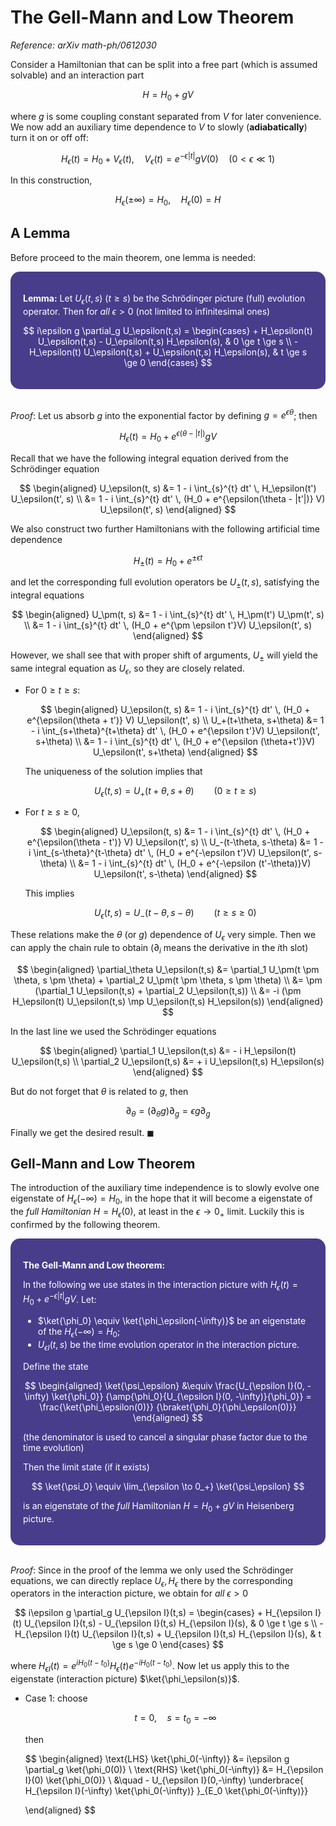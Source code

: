 <style>
    .katex {
        font-size: 1.1em;
    }
    .remark {
        border-radius: 15px;
        padding: 20px;
        background-color: SeaGreen;
        color: White;
    }
    .result {
        border-radius: 15px;
        padding: 20px;
        background-color: DarkSlateBlue;
        color: White;
    }
</style>

# The Gell-Mann and Low Theorem

*Reference: arXiv math-ph/0612030*

Consider a Hamiltonian that can be split into a free part (which is assumed solvable) and an interaction part

$$
H = H_0 + gV
$$

where $g$ is some coupling constant separated from $V$ for later convenience. We now add an auxiliary time dependence to $V$ to slowly (**adiabatically**) turn it on or off off:

$$
H_\epsilon(t) = H_0 + V_\epsilon(t), \quad V_\epsilon(t) = e^{-\epsilon|t|} g V(0)
\quad (0 < \epsilon \ll 1)
$$

In this construction, 

$$
H_\epsilon(\pm \infty) = H_0, \quad
H_\epsilon(0) = H
$$

## A Lemma

Before proceed to the main theorem, one lemma is needed:

<div class="result">

**Lemma:** Let $U_\epsilon(t,s) \ (t \ge s)$ be the Schrödinger picture (full) evolution operator. Then for *all* $\epsilon > 0$ (not limited to infinitesimal ones)

$$
i\epsilon g \partial_g U_\epsilon(t,s)
= \begin{cases}
    + H_\epsilon(t) U_\epsilon(t,s) - U_\epsilon(t,s) H_\epsilon(s),
    & 0 \ge t \ge s \\
    - H_\epsilon(t) U_\epsilon(t,s) + U_\epsilon(t,s) H_\epsilon(s),
    & t \ge s \ge 0
\end{cases}
$$

</div><br>

*Proof*: Let us absorb $g$ into the exponential factor by defining $g = e^{\epsilon \theta}$; then

$$
H_\epsilon(t) = H_0 + e^{\epsilon(\theta - |t|)} gV
$$

Recall that we have the following integral equation derived from the Schrödinger equation

$$
\begin{aligned}
    U_\epsilon(t, s) &= 1 - i \int_{s}^{t} dt' \, 
    H_\epsilon(t') U_\epsilon(t', s)
    \\
    &= 1 - i \int_{s}^{t} dt' \, 
    (H_0 + e^{\epsilon(\theta - |t'|)} V) U_\epsilon(t', s)
\end{aligned}
$$

We also construct two further Hamiltonians with the following artificial time dependence

$$
H_\pm(t) = H_0 + e^{\pm \epsilon t}
$$

and let the corresponding full evolution operators be $U_\pm(t,s)$, satisfying the integral equations

$$
\begin{aligned}
    U_\pm(t, s) &= 1 - i \int_{s}^{t} dt' \, 
    H_\pm(t') U_\pm(t', s)
    \\
    &= 1 - i \int_{s}^{t} dt' \, 
    (H_0 + e^{\pm \epsilon t'}V) U_\epsilon(t', s)
\end{aligned}
$$

However, we shall see that with proper shift of arguments, $U_\pm$ will yield the same integral equation as $U_\epsilon$, so they are closely related. 

- For $0 \ge t \ge s$:
    
    $$
    \begin{aligned}
        U_\epsilon(t, s) &= 1 - i \int_{s}^{t} dt' \, 
        (H_0 + e^{\epsilon(\theta + t')} V) U_\epsilon(t', s)
        \\
        U_+(t+\theta, s+\theta) 
        &= 1 - i \int_{s+\theta}^{t+\theta} dt' \, 
        (H_0 + e^{\epsilon t'}V) U_\epsilon(t', s+\theta)
        \\
        &= 1 - i \int_{s}^{t} dt' \, 
        (H_0 + e^{\epsilon (\theta+t')}V) U_\epsilon(t', s+\theta)
    \end{aligned}
    $$

    The uniqueness of the solution implies that

    $$
    U_\epsilon(t, s) = U_+(t+\theta, s+\theta) 
    \qquad (0 \ge t \ge s)
    $$

- For $t \ge s \ge 0$,

    $$
    \begin{aligned}
        U_\epsilon(t, s) &= 1 - i \int_{s}^{t} dt' \, 
        (H_0 + e^{\epsilon(\theta - t')} V) U_\epsilon(t', s)
        \\
        U_-(t-\theta, s-\theta) 
        &= 1 - i \int_{s-\theta}^{t-\theta} dt' \, 
        (H_0 + e^{-\epsilon t'}V) U_\epsilon(t', s-\theta)
        \\
        &= 1 - i \int_{s}^{t} dt' \, 
        (H_0 + e^{-\epsilon (t'-\theta)}V) U_\epsilon(t', s-\theta)
    \end{aligned}
    $$

    This implies

    $$
    U_\epsilon(t, s) = U_-(t-\theta, s-\theta) 
    \qquad (t \ge s \ge 0)
    $$

These relations make the $\theta$ (or $g$) dependence of $U_\epsilon$ very simple. Then we can apply the chain rule to obtain ($\partial_i$ means the derivative in the $i$th slot)

$$
\begin{aligned}
    \partial_\theta U_\epsilon(t,s)
    &= \partial_1 U_\pm(t \pm \theta, s \pm \theta) 
    + \partial_2 U_\pm(t \pm \theta, s \pm \theta)
    \\
    &= \pm (\partial_1 U_\epsilon(t,s) + \partial_2 U_\epsilon(t,s))
    \\
    &= -i (\pm H_\epsilon(t) U_\epsilon(t,s)
    \mp U_\epsilon(t,s) H_\epsilon(s))
\end{aligned}
$$

In the last line we used the Schrödinger equations

$$
\begin{aligned}
    \partial_1 U_\epsilon(t,s) 
    &= - i H_\epsilon(t) U_\epsilon(t,s) \\
    \partial_2 U_\epsilon(t,s)
    &= + i U_\epsilon(t,s) H_\epsilon(s)
\end{aligned}
$$

But do not forget that $\theta$ is related to $g$, then

$$
\partial_\theta
= (\partial_\theta g) \partial_g
= \epsilon g \partial_g
$$

Finally we get the desired result. $\blacksquare$

## Gell-Mann and Low Theorem

The introduction of the auxiliary time independence is to slowly evolve one eigenstate of $H_\epsilon(-\infty) = H_0$, in the hope that it will become a eigenstate of the *full Hamiltonian* $H = H_\epsilon(0)$, at least in the $\epsilon \to 0_+$ limit. Luckily this is confirmed by the following theorem.

<div class="result">

**The Gell-Mann and Low theorem:** 

In the following we use states in the interaction picture with $H_\epsilon(t) = H_0 + e^{-\epsilon|t|} g V$. Let:

- $\ket{\phi_0} \equiv \ket{\phi_\epsilon(-\infty)}$ be an eigenstate of the $H_\epsilon(-\infty) = H_0$;
- $U_{\epsilon I}(t, s)$ be the time evolution operator in the interaction picture. 

Define the state 

$$
\begin{aligned}
    \ket{\psi_\epsilon} 
    &\equiv \frac{U_{\epsilon I}(0, -\infty) \ket{\phi_0}}
    {\amp{\phi_0}{U_{\epsilon I}(0, -\infty)}{\phi_0}}
    = \frac{\ket{\phi_\epsilon(0)}}
    {\braket{\phi_0}{\phi_\epsilon(0)}}
\end{aligned}
$$

(the denominator is used to cancel a singular phase factor due to the time evolution) 

Then the limit state (if it exists)

$$
\ket{\psi_0} \equiv \lim_{\epsilon \to 0_+} 
\ket{\psi_\epsilon}
$$

is an eigenstate of the *full* Hamiltonian $H = H_0 + gV$ in Heisenberg picture.

</div><br>

*Proof*: Since in the proof of the lemma we only used the Schrödinger equations, we can directly replace $U_\epsilon, H_\epsilon$ there by the corresponding operators in the interaction picture, we obtain for *all* $\epsilon > 0$ 

$$
i\epsilon g \partial_g U_{\epsilon I}(t,s)
= \begin{cases}
    + H_{\epsilon I}(t) U_{\epsilon I}(t,s) - U_{\epsilon I}(t,s) H_{\epsilon I}(s),
    & 0 \ge t \ge s \\
    - H_{\epsilon I}(t) U_{\epsilon I}(t,s) + U_{\epsilon I}(t,s) H_{\epsilon I}(s),
    & t \ge s \ge 0
\end{cases}
$$

where $H_{\epsilon I}(t) = e^{iH_0(t-t_0)} H_\epsilon(t) e^{-iH_0(t-t_0)}$. Now let us apply this to the eigenstate (interaction picture) $\ket{\phi_\epsilon(s)}$. 

- Case 1: choose

    $$
    t = 0, \quad s = t_0 = -\infty
    $$

    then

    $$
    \begin{aligned}
        \text{LHS} \ket{\phi_0(-\infty)}
        &= i\epsilon g \partial_g \ket{\phi_0(0)}
        \\
        \text{RHS} \ket{\phi_0(-\infty)}
        &= H_{\epsilon I}(0) \ket{\phi_0(0)}
        \\ &\quad
        - U_{\epsilon I}(0,-\infty) \underbrace{
            H_{\epsilon I}(-\infty) \ket{\phi_0(-\infty)}
        }_{E_0 \ket{\phi_0(-\infty)}}
        
    \end{aligned}
    $$


